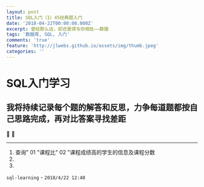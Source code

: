 ```yaml
---
layout: post
title: SQL入门（1）45经典题入门
date: '2018-04-22T00:00:00.000Z'
excerpt: 曾经那么远，却还是得与你相处——数据
tags: '数据库, SQL, 入门'
comments: 'true'
feature: 'http://jlwebs.github.io/assets/img/thumb.jpeg'
categories: ''
---
```

# SQL入门学习

## 我将持续记录每个题的解答和反思，力争每道题都按自己思路完成，再对比答案寻找差距
:circus_tent: :circus_tent:

---------------------------------------------------------------------

1. 查询" 01 "课程比" 02 "课程成绩高的学生的信息及课程分数
2. 
3. 




`sql-learning` -  `2018/4/22 12:40 `